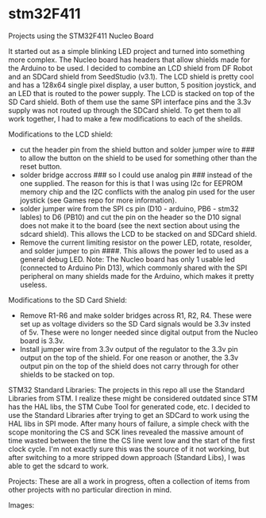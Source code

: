 # stm32F411
Projects using the STM32F411 Nucleo Board

It started out as a simple blinking LED project and turned into something more complex.  The Nucleo board has headers that allow shields made for the Arduino to be used.  I decided to combine an LCD shield from DF Robot and an SDCard shield from SeedStudio (v3.1).  The LCD shield is pretty cool and has a 128x64 single pixel display, a user button, 5 position joystick, and an LED that is routed to the power supply.  The LCD is stacked on top of the SD Card shield.  Both of them use the same SPI interface pins and the 3.3v supply was not routed up through the SDCard shield.  To get them to all work together, I had to make a few modifications to each of the sheilds.

Modifications to the LCD shield:
- cut the header pin from the shield button and solder jumper wire to ### to allow the button on the shield to be used for something other than the reset button.
- solder bridge accross ### so I could use analog pin ### instead of the one supplied.  The reason for this is that I was using I2c for EEPROM memory chip and the I2C conflicts with the analog pin used for the user joystick (see Games repo for more information).
- solder jumper wire from the SPI cs pin (D10 - arduino, PB6 - stm32 lables) to D6 (PB10) and cut the pin on the header so the D10 signal does not make it to the board (see the next section about using the sdcard shield).  This allows the LCD to be stacked on and SDCard shield.
- Remove the current limiting resistor on the power LED, rotate, resolder, and solder jumper to pin ####.  This allows the power led to used as a general debug LED.  Note:  The Nucleo board has only 1 usable led (connected to Arduino Pin D13), which commonly shared with the SPI peripheral on many shields made for the Arduino, which makes it pretty useless.

Modifications to the SD Card Shield:
- Remove R1-R6 and make solder bridges across R1, R2, R4.  These were set up as voltage dividers so the SD Card signals would be 3.3v insted of 5v.  These were no longer needed since digital output from the Nucleo board is 3.3v.
- Install jumper wire from 3.3v output of the regulator to the 3.3v pin output on the top of the shield.  For one reason or another, the 3.3v output pin on the top of the shield does not carry through for other shields to be stacked on top.

STM32 Standard Libraries:
The projects in this repo all use the Standard Libraries from STM.  I realize these might be considered outdated since STM has the HAL libs, the STM Cube Tool for generated code, etc.  I decided to use the Standard Libraries after trying to get an SDCard to work using the HAL libs in SPI mode.  After many hours of failure, a simple check with the scope monitoring the CS and SCK lines revealed the massive amount of time wasted between the time the CS line went low and the start of the first clock cycle.  I'm not exactly sure this was the source of it not working, but after switching to a more stripped down approach (Standard Libs), I was able to get the sdcard to work.

Projects:
These are all a work in progress, often a collection of items from other projects with no particular direction in mind.

Images:






